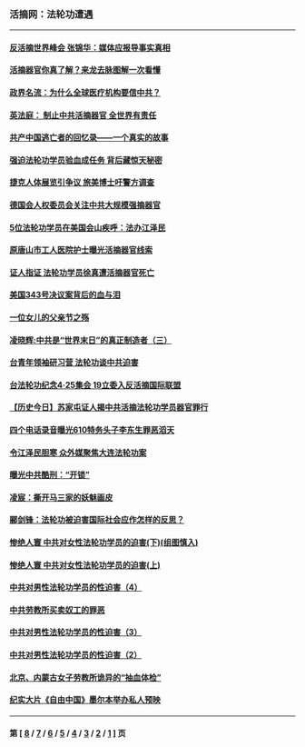 ### 活摘网：法轮功遭遇
---
#### [反活摘世界峰会 张锦华：媒体应报导事实真相](../../pages/nf5881/n13278502.md?12100430) 
#### [活摘器官你真了解？来龙去脉图解一次看懂](../../pages/nf5881/n13013820.md?12100430) 
#### [政界名流：为什么全球医疗机构要信中共？](../../pages/nf5881/n11945479.md?12100430) 
#### [英法庭： 制止中共活摘器官 全世界有责任](../../pages/nf5881/n11330691.md?12100430) 
#### [共产中国逃亡者的回忆录——一个真实的故事](../../pages/nf5881/n10918649.md?12100430) 
#### [强迫法轮功学员验血成任务 背后藏惊天秘密](../../pages/nf5881/n4252384.md?12100430) 
#### [捷克人体展览引争议 旅美博士吁警方调查](../../pages/nf5881/n9429187.md?12100430) 
#### [德国会人权委员会关注中共大规模强摘器官](../../pages/nf5881/n8418950.md?12100430) 
#### [5位法轮功学员在美国会山疾呼：法办江泽民](../../pages/nf5881/n8101519.md?12100430) 
#### [原唐山市工人医院护士曝光活摘器官线索](../../pages/nf5881/n8076384.md?12100430) 
#### [证人指证 法轮功学员徐真遭活摘器官死亡](../../pages/nf5881/n8042467.md?12100430) 
#### [美国343号决议案背后的血与泪](../../pages/nf5881/n8020684.md?12100430) 
#### [一位女儿的父亲节之殇](../../pages/nf5881/n8014122.md?12100430) 
#### [凌晓辉:中共是“世界末日”的真正制造者（三）](../../pages/nf5881/n4210333.md?12100430) 
#### [台青年领袖研习营 法轮功谈中共迫害](../../pages/nf5881/n4141857.md?12100430) 
#### [台法轮功纪念4‧25集会 19立委入反活摘国际联盟](../../pages/nf5881/n4141821.md?12100430) 
#### [【历史今日】苏家屯证人揭中共活摘法轮功学员器官罪行](../../pages/nf5881/n4135912.md?12100430) 
#### [四个电话录音曝光610特务头子李东生罪恶滔天](../../pages/nf5881/n4040060.md?12100430) 
#### [令江泽民胆寒 众外媒聚焦大连法轮功案](../../pages/nf5881/n3932671.md?12100430) 
#### [曝光中共酷刑：“开锁”](../../pages/nf5881/n3889373.md?12100430) 
#### [凌宸：撕开马三家的妖魅画皮](../../pages/nf5881/n3849369.md?12100430) 
#### [郦剑锋：法轮功被迫害国际社会应作怎样的反思？](../../pages/nf5881/n3824560.md?12100430) 
#### [惨绝人寰 中共对女性法轮功学员的迫害(下)(组图慎入)](../../pages/nf5881/n3816285.md?12100430) 
#### [惨绝人寰 中共对女性法轮功学员的迫害(上)](../../pages/nf5881/n3815374.md?12100430) 
#### [中共对男性法轮功学员的性迫害（4）](../../pages/nf5881/n3769144.md?12100430) 
#### [中共劳教所买卖奴工的罪恶](../../pages/nf5881/n3769378.md?12100430) 
#### [中共对男性法轮功学员的性迫害（3）](../../pages/nf5881/n3768231.md?12100430) 
#### [中共对男性法轮功学员的性迫害（2）](../../pages/nf5881/n3767211.md?12100430) 
#### [北京、内蒙古女子劳教所诡异的“抽血体检”](../../pages/nf5881/n3753158.md?12100430) 
#### [纪实大片《自由中国》墨尔本举办私人预映](../../pages/nf5881/n3743337.md?12100430) 

---
#### 第 [ [8](./8.md?12100430) / [7](./7.md?12100430) / [6](./6.md?12100430) / [5](./5.md?12100430) / [4](./4.md?12100430) / [3](./3.md?12100430) / [2](./2.md?12100430) / [1](./1.md?12100430) ] 页
